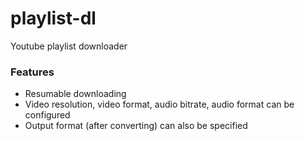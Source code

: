 # playlist-dl

Youtube playlist downloader


### Features

* Resumable downloading
* Video resolution, video format, audio bitrate, audio format can be configured
* Output format (after converting) can also be specified